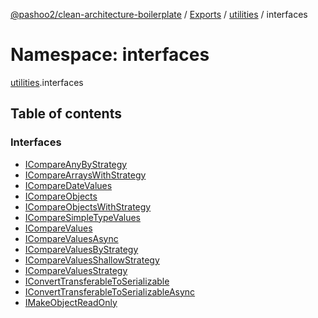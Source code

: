 [@pashoo2/clean-architecture-boilerplate](../README.md) / [Exports](../modules.md) / [utilities](utilities.md) / interfaces

# Namespace: interfaces

[utilities](utilities.md).interfaces

## Table of contents

### Interfaces

- [ICompareAnyByStrategy](../interfaces/utilities.interfaces.icompareanybystrategy.md)
- [ICompareArraysWithStrategy](../interfaces/utilities.interfaces.icomparearrayswithstrategy.md)
- [ICompareDateValues](../interfaces/utilities.interfaces.icomparedatevalues.md)
- [ICompareObjects](../interfaces/utilities.interfaces.icompareobjects.md)
- [ICompareObjectsWithStrategy](../interfaces/utilities.interfaces.icompareobjectswithstrategy.md)
- [ICompareSimpleTypeValues](../interfaces/utilities.interfaces.icomparesimpletypevalues.md)
- [ICompareValues](../interfaces/utilities.interfaces.icomparevalues.md)
- [ICompareValuesAsync](../interfaces/utilities.interfaces.icomparevaluesasync.md)
- [ICompareValuesByStrategy](../interfaces/utilities.interfaces.icomparevaluesbystrategy.md)
- [ICompareValuesShallowStrategy](../interfaces/utilities.interfaces.icomparevaluesshallowstrategy.md)
- [ICompareValuesStrategy](../interfaces/utilities.interfaces.icomparevaluesstrategy.md)
- [IConvertTransferableToSerializable](../interfaces/utilities.interfaces.iconverttransferabletoserializable.md)
- [IConvertTransferableToSerializableAsync](../interfaces/utilities.interfaces.iconverttransferabletoserializableasync.md)
- [IMakeObjectReadOnly](../interfaces/utilities.interfaces.imakeobjectreadonly.md)
